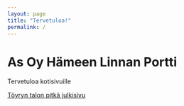 ```yaml
---
layout: page
title: "Tervetuloa!"
permalink: /
---
```


# As Oy Hämeen Linnan Portti

Tervetuloa kotisivuille

[Töyryn talon pitkä julkisivu](julkisivu,jpg)
